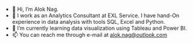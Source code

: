 - 👋 Hi, I’m Alok Nag.
- 👀 I work as an Analytics Consultant at EXL Service. I have hand-On experience in data analysis with tools SQL, Excel and Python. 
- 🌱 I’m currently learning data visualization using Tableau and Power BI. 
- 📫 You can reach me through e-mail at alok.nag@outlook.com

<!---
alok-nag-iitk/alok-nag-iitk is a ✨ special ✨ repository because its `README.md` (this file) appears on your GitHub profile.
You can click the Preview link to take a look at your changes.
--->
